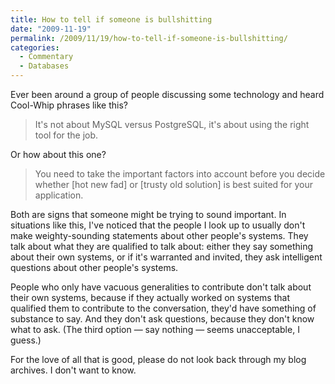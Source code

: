 ```yaml
---
title: How to tell if someone is bullshitting
date: "2009-11-19"
permalink: /2009/11/19/how-to-tell-if-someone-is-bullshitting/
categories:
  - Commentary
  - Databases
---
```

Ever been around a group of people discussing some technology and heard Cool-Whip phrases like this?

> It's not about MySQL versus PostgreSQL, it's about using the right tool for the job.

Or how about this one?

> You need to take the important factors into account before you decide whether [hot new fad] or [trusty old solution] is best suited for your application.

Both are signs that someone might be trying to sound important. In situations like this, I've noticed that the people I look up to usually don't make weighty-sounding statements about other people's systems. They talk about what they are qualified to talk about: either they say something about their own systems, or if it's warranted and invited, they ask intelligent questions about other people's systems.

People who only have vacuous generalities to contribute don't talk about their own systems, because if they actually worked on systems that qualified them to contribute to the conversation, they'd have something of substance to say. And they don't ask questions, because they don't know what to ask. (The third option &#8212; say nothing &#8212; seems unacceptable, I guess.)

For the love of all that is good, please do not look back through my blog archives. I don't want to know.
